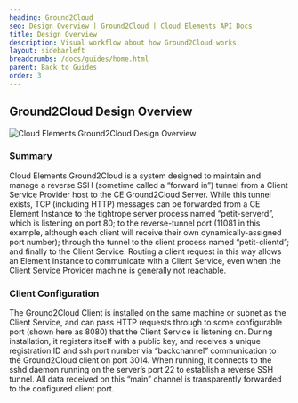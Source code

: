 ```yaml
---
heading: Ground2Cloud
seo: Design Overview | Ground2Cloud | Cloud Elements API Docs
title: Design Overview
description: Visual workflow about how Ground2Cloud works.
layout: sidebarleft
breadcrumbs: /docs/guides/home.html
parent: Back to Guides
order: 3
---
```


## Ground2Cloud Design Overview

![Cloud Elements Ground2Cloud Design Overview](/assets/img/ground2cloud/design-overview.png)

### Summary

Cloud Elements Ground2Cloud is a system designed to maintain and manage a reverse SSH (sometime called a “forward in”) tunnel from a Client Service Provider host to the CE Ground2Cloud Server. While this tunnel exists, TCP (including HTTP) messages can be forwarded from a CE Element Instance to the tightrope server process named “petit-serverd”, which is listening on port 80; to the reverse-tunnel port (11081 in this example, although each client will receive their own dynamically-assigned port number); through the tunnel to the client process named “petit-clientd”; and finally to the Client Service. Routing a client request in this way allows an Element Instance to communicate with a Client Service, even when the Client Service Provider machine is generally not reachable.

### Client Configuration

The Ground2Cloud Client is installed on the same machine or subnet as the Client Service, and can pass HTTP requests through to some configurable port (shown here as 8080) that the Client Service is listening on. During installation, it registers itself with a public key, and receives a unique registration ID and ssh port number via “backchannel” communication to the Ground2Cloud client on port 3014. When running, it connects to the sshd daemon running on the server’s port 22 to establish a reverse SSH tunnel. All data received on this “main” channel is transparently forwarded to the configured client port.
